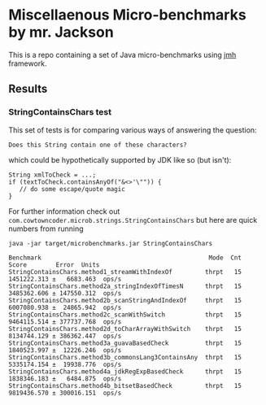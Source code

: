 # Miscellaenous Micro-benchmarks by mr. Jackson

This is a repo containing a set of Java micro-benchmarks using
[jmh](https://openjdk.java.net/projects/code-tools/jmh/) framework.

## Results

### StringContainsChars test

This set of tests is for comparing various ways of answering the question:

    Does this String contain one of these characters?

which could be hypothetically supported by JDK like so (but isn't):

```
String xmlToCheck = ...;
if (textToCheck.containsAnyOf("&<>'\"")) {
   // do some escape/quote magic
}
```

For further information check out `com.cowtowncoder.microb.strings.StringContainsChars`
but here are quick numbers from running

    java -jar target/microbenchmarks.jar StringContainsChars

```
Benchmark                                              Mode  Cnt        Score        Error  Units
StringContainsChars.method1_streamWithIndexOf         thrpt   15  1451222.313 ±   6683.463  ops/s
StringContainsChars.method2a_stringIndexOfTimesN      thrpt   15  3485362.606 ± 147550.312  ops/s
StringContainsChars.method2b_scanStringAndIndexOf     thrpt   15  6007080.938 ±  24865.942  ops/s
StringContainsChars.method2c_scanWithSwitch           thrpt   15  9464115.514 ± 377737.768  ops/s
StringContainsChars.method2d_toCharArrayWithSwitch    thrpt   15  8134744.129 ± 386362.447  ops/s
StringContainsChars.method3a_guavaBasedCheck          thrpt   15  1840523.997 ±  12226.246  ops/s
StringContainsChars.method3b_commonsLang3ContainsAny  thrpt   15  5335174.154 ±  19938.776  ops/s
StringContainsChars.method4a_jdkRegExpBasedCheck      thrpt   15  1838346.183 ±   6484.875  ops/s
StringContainsChars.method4b_bitsetBasedCheck         thrpt   15  9819436.570 ± 300016.151  ops/s
```

